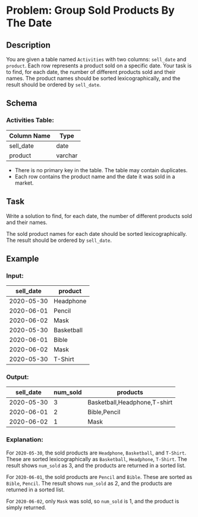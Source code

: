 # Problem: Group Sold Products By The Date

## Description

You are given a table named `Activities` with two columns: `sell_date` and `product`. Each row represents a product sold on a specific date. Your task is to find, for each date, the number of different products sold and their names. The product names should be sorted lexicographically, and the result should be ordered by `sell_date`.

## Schema

### Activities Table:

| Column Name | Type    |
| ----------- | ------- |
| sell_date   | date    |
| product     | varchar |

- There is no primary key in the table. The table may contain duplicates.
- Each row contains the product name and the date it was sold in a market.

## Task

Write a solution to find, for each date, the number of different products sold and their names.

The sold product names for each date should be sorted lexicographically. The result should be ordered by `sell_date`.

## Example

### Input:

| sell_date  | product    |
| ---------- | ---------- |
| 2020-05-30 | Headphone  |
| 2020-06-01 | Pencil     |
| 2020-06-02 | Mask       |
| 2020-05-30 | Basketball |
| 2020-06-01 | Bible      |
| 2020-06-02 | Mask       |
| 2020-05-30 | T-Shirt    |

### Output:

| sell_date  | num_sold | products                     |
| ---------- | -------- | ---------------------------- |
| 2020-05-30 | 3        | Basketball,Headphone,T-shirt |
| 2020-06-01 | 2        | Bible,Pencil                 |
| 2020-06-02 | 1        | Mask                         |

### Explanation:

For `2020-05-30`, the sold products are `Headphone`, `Basketball`, and `T-Shirt`. These are sorted lexicographically as `Basketball`, `Headphone`, `T-Shirt`. The result shows `num_sold` as 3, and the products are returned in a sorted list.

For `2020-06-01`, the sold products are `Pencil` and `Bible`. These are sorted as `Bible`, `Pencil`. The result shows `num_sold` as 2, and the products are returned in a sorted list.

For `2020-06-02`, only `Mask` was sold, so `num_sold` is 1, and the product is simply returned.
